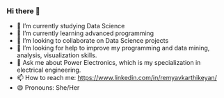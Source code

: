### Hi there 👋
- 🔭 I’m currently studying Data Science
- 🌱 I’m currently learning advanced programming
- 👯 I’m looking to collaborate on Data Science projects
- 🤔 I’m looking for help to improve my programming and data mining, analysis, visualization skills.
- 💬 Ask me about Power Electronics, which is my specialization in electrical engineering. 
- 📫 How to reach me: https://www.linkedin.com/in/remyavkarthikeyan/
- 😄 Pronouns: She/Her
  


<!--
**RemyaVKarthikeyan/RemyaVKarthikeyan** is a ✨ _special_ ✨ repository because its `README.md` (this file) appears on your GitHub profile.

Here are some ideas to get you started:

- 🔭 I’m currently working on ...
- 🌱 I’m currently learning ...
- 👯 I’m looking to collaborate on ...
- 🤔 I’m looking for help with ...
- 💬 Ask me about ...
- 📫 How to reach me: ...
- 😄 Pronouns: ...
- ⚡ Fun fact: ...
-->

